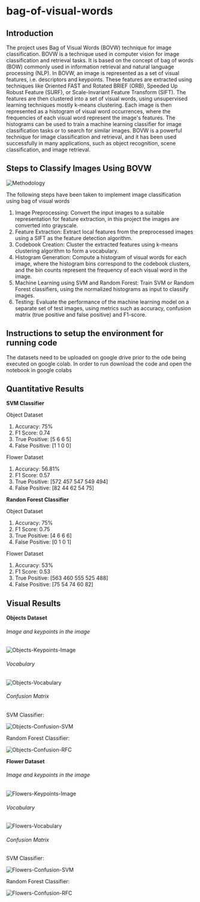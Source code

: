 # bag-of-visual-words
## Introduction
The project uses Bag of Visual Words (BOVW) technique for image classification. BOVW is a technique used in computer vision for image classification and retrieval tasks. It is based on the concept of bag of words (BOW) commonly used in information retrieval and natural language processing (NLP). In BOVW, an image is represented as a set of visual features, i.e. descriptors and keypoints. These features are extracted using techniques like Oriented FAST and Rotated BRIEF (ORB), Speeded Up Robust Feature (SURF), or Scale-Invariant Feature Transform (SIFT). The features are then clustered into a set of visual words, using unsupervised learning techniques mostly k-means clustering. Each image is then represented as a histogram of visual word occurrences, where the frequencies of each visual word represent the image's features. The histograms can be used to train a machine learning classifier for image classification tasks or to search for similar images. BOVW is a powerful technique for image classification and retrieval, and it has been used successfully in many applications, such as object recognition, scene classification, and image retrieval.
## Steps to Classify Images Using BOVW
![Methodology](https://user-images.githubusercontent.com/127419841/224563824-8badf6b4-c2e8-49d7-8636-278922f763e5.png)

The following steps have been taken to implement image classification using bag of visual words
1.	Image Preprocessing: Convert the input images to a suitable representation for feature extraction, in this project the images are converted into grayscale.
2.	Feature Extraction: Extract local features from the preprocessed images using a SIFT as the feature detection algorithm.
3.	Codebook Creation: Cluster the extracted features using k-means clustering algorithm to form a vocabulary.
4.	Histogram Generation: Compute a histogram of visual words for each image, where the histogram bins correspond to the codebook clusters, and the bin counts represent the frequency of each visual word in the image.
5.	Machine Learning using SVM and Random Forest: Train SVM or Random Forest classifiers, using the normalized histograms as input to classify images.
6.	Testing: Evaluate the performance of the machine learning model on a separate set of test images, using metrics such as accuracy, confusion matrix (true positive and false positive) and F1-score.
## Instructions to setup the environment for running code
The datasets need to be uploaded on google drive prior to the ode being executed on google colab.
In order to run download the code and open the notebook in google colabs
## Quantitative Results 

**SVM Classifier**

Object Dataset

1. Accuracy: 75%
2. F1 Score: 0.74
3. True Positive: [5 6 6 5]
4. False Positive: [1 1 0 0]

Flower Dataset

1. Accuracy: 56.81%
2. F1 Score: 0.57
3. True Positive: [572 457 547 549 494]
4. False Positive: [82 44 62 54 75]

**Randon Forest Classifier**

Object Dataset

1. Accuracy: 75%
2. F1 Score: 0.75
3. True Positive: [4 6 6 6]
4. False Positive: [0 1 0 1]

Flower Dataset

1. Accuracy: 53%
2. F1 Score: 0.53
3. True Positive: [563 460 555 525 488]
4. False Positive: [75 54 74 60 82]

## Visual Results
**Objects Dataset**

###### Image and keypoints in the image

![Objects-Keypoints-Image](https://user-images.githubusercontent.com/127419841/224568746-7be902f5-dfe4-4be3-981c-a3b43b7c54ed.png)

###### Vocabulary
![Objects-Vocabulary](https://user-images.githubusercontent.com/127419841/224569691-6310dcab-0ae2-4dba-9efc-643d61b4ae6d.png)

###### Confusion Matrix 

SVM Classifier:

![Objects-Confusion-SVM](https://user-images.githubusercontent.com/127419841/224569658-27030fe8-d00f-499f-bed5-14eca109a266.png)

Random Forest Classifier:

![Objects-Confusion-RFC](https://user-images.githubusercontent.com/127419841/224569059-b2a6f78c-fe31-4076-8d39-b46cf92b98d4.png)

**Flower Dataset**

###### Image and keypoints in the image

![Flowers-Keypoints-Image](https://user-images.githubusercontent.com/127419841/224569754-77f27d3d-f1ea-4afd-a405-585507750f3c.png)

###### Vocabulary
![Flowers-Vocabulary](https://user-images.githubusercontent.com/127419841/224569005-7eacf73a-c3ec-4281-a712-124d17e4858a.png)

###### Confusion Matrix 

SVM Classifier:

![Flowers-Confusion-SVM](https://user-images.githubusercontent.com/127419841/224570148-ef154175-9434-4de3-8eed-2395e16294ab.png)

Random Forest Classifier:

![Flowers-Confusion-RFC](https://user-images.githubusercontent.com/127419841/224570173-10999e54-7bc4-4c95-9e4a-076b4e8a06da.png)
